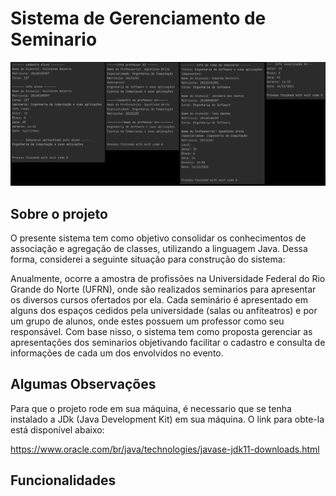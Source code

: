 # Sistema de Gerenciamento de Seminario
![visão geral](https://github.com/guibezerra/SGS/blob/main/statics/funcionalidadesSGS.png)

## Sobre o projeto
O presente sistema tem como objetivo consolidar os conhecimentos de associação e agregação de classes, utilizando a linguagem Java. Dessa forma, considerei a seguinte situação para construção do sistema: 

Anualmente, ocorre a amostra de profissões na Universidade Federal do Rio Grande do Norte (UFRN), onde são realizados seminarios para apresentar os diversos cursos ofertados por ela. Cada seminário é apresentado em alguns dos espaços cedidos pela universidade (salas ou anfiteatros) e por um grupo de alunos, onde estes possuem um professor como seu responsável. Com base nisso, o sistema tem como proposta gerenciar as apresentações dos seminarios objetivando facilitar o cadastro e consulta de informações de cada um dos envolvidos no evento.

## Algumas Observações
Para que o projeto rode em sua máquina, é necessario que se tenha instalado a JDk (Java Development Kit) em sua máquina. O link para obte-la está disponível abaixo: 

https://www.oracle.com/br/java/technologies/javase-jdk11-downloads.html
## Funcionalidades 




